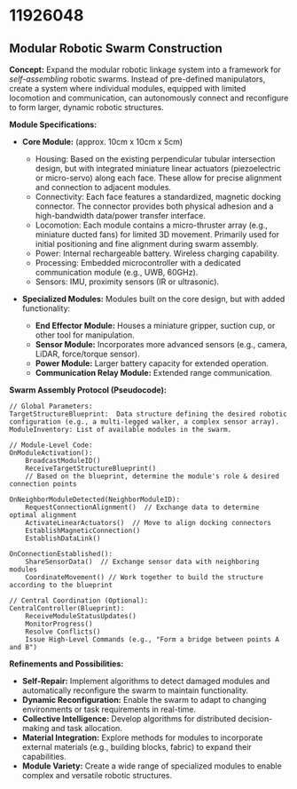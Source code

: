 # 11926048

## Modular Robotic Swarm Construction

**Concept:** Expand the modular robotic linkage system into a framework for *self-assembling* robotic swarms. Instead of pre-defined manipulators, create a system where individual modules, equipped with limited locomotion and communication, can autonomously connect and reconfigure to form larger, dynamic robotic structures.

**Module Specifications:**

*   **Core Module:** (approx. 10cm x 10cm x 5cm)
    *   Housing: Based on the existing perpendicular tubular intersection design, but with integrated miniature linear actuators (piezoelectric or micro-servo) along each face. These allow for precise alignment and connection to adjacent modules.
    *   Connectivity: Each face features a standardized, magnetic docking connector. The connector provides both physical adhesion and a high-bandwidth data/power transfer interface.
    *   Locomotion: Each module contains a micro-thruster array (e.g., miniature ducted fans) for limited 3D movement. Primarily used for initial positioning and fine alignment during swarm assembly.
    *   Power: Internal rechargeable battery. Wireless charging capability.
    *   Processing: Embedded microcontroller with a dedicated communication module (e.g., UWB, 60GHz).
    *   Sensors: IMU, proximity sensors (IR or ultrasonic).

*   **Specialized Modules:** Modules built on the core design, but with added functionality:
    *   **End Effector Module:** Houses a miniature gripper, suction cup, or other tool for manipulation.
    *   **Sensor Module:** Incorporates more advanced sensors (e.g., camera, LiDAR, force/torque sensor).
    *   **Power Module:** Larger battery capacity for extended operation.
    *   **Communication Relay Module:** Extended range communication.

**Swarm Assembly Protocol (Pseudocode):**

```
// Global Parameters:
TargetStructureBlueprint:  Data structure defining the desired robotic configuration (e.g., a multi-legged walker, a complex sensor array).
ModuleInventory: List of available modules in the swarm.

// Module-Level Code:
OnModuleActivation():
    BroadcastModuleID()
    ReceiveTargetStructureBlueprint()
    // Based on the blueprint, determine the module's role & desired connection points

OnNeighborModuleDetected(NeighborModuleID):
    RequestConnectionAlignment()  // Exchange data to determine optimal alignment
    ActivateLinearActuators()  // Move to align docking connectors
    EstablishMagneticConnection()
    EstablishDataLink()

OnConnectionEstablished():
    ShareSensorData()  // Exchange sensor data with neighboring modules
    CoordinateMovement() // Work together to build the structure according to the blueprint

// Central Coordination (Optional):
CentralController(Blueprint):
    ReceiveModuleStatusUpdates()
    MonitorProgress()
    Resolve Conflicts()
    Issue High-Level Commands (e.g., "Form a bridge between points A and B")

```

**Refinements and Possibilities:**

*   **Self-Repair:** Implement algorithms to detect damaged modules and automatically reconfigure the swarm to maintain functionality.
*   **Dynamic Reconfiguration:** Enable the swarm to adapt to changing environments or task requirements in real-time.
*   **Collective Intelligence:** Develop algorithms for distributed decision-making and task allocation.
*   **Material Integration:** Explore methods for modules to incorporate external materials (e.g., building blocks, fabric) to expand their capabilities.
*   **Module Variety:** Create a wide range of specialized modules to enable complex and versatile robotic structures.
